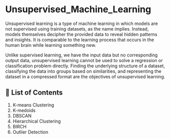 # Unsupervised_Machine_Learning

Unsupervised learning is a type of machine learning in which models are not supervised using training datasets, as the name implies. Instead, models themselves decipher the provided data to reveal hidden patterns and insights. It is comparable to the learning process that occurs in the human brain while learning something new.

Unlike supervised learning, we have the input data but no corresponding output data, unsupervised learning cannot be used to solve a regression or classification problem directly. Finding the underlying structure of a dataset, classifying the data into groups based on similarities, and representing the dataset in a compressed format are the objectives of unsupervised learning.


## 📌 List of Contents

1. K-means Clustering	
2. K-medoids
3. DBSCAN	
4. Hierarchical Clustering
5. BIRCH
6. Outlier Detection
